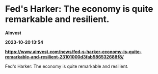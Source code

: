 # Fed's Harker: The economy is quite remarkable and resilient.
**AInvest**

**2023-10-20 13:54**

**https://www.ainvest.com/news/fed-s-harker-economy-is-quite-remarkable-and-resilient-23101000d3fab586532688f8/**

Fed's Harker: The economy is quite remarkable and resilient.
